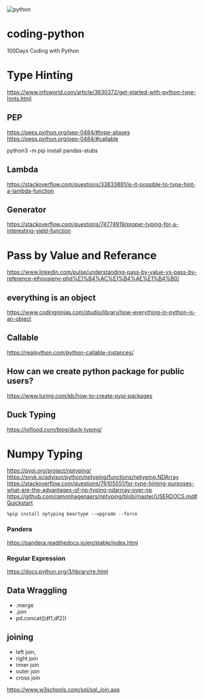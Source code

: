 ![python](https://github.com/realabdulkhaliq/coding-python/assets/26642972/1dd0a466-616d-4968-9dcc-f848c055f8d5)

# coding-python

100Days Coding with Python

# Type Hinting

https://www.infoworld.com/article/3630372/get-started-with-python-type-hints.html

## PEP

https://peps.python.org/pep-0484/#type-aliases
https://peps.python.org/pep-0484/#callable

python3 -m pip install pandas-stubs

## Lambda

https://stackoverflow.com/questions/33833881/is-it-possible-to-type-hint-a-lambda-function

## Generator

https://stackoverflow.com/questions/74774919/proper-typing-for-a-interesting-yield-function

# Pass by Value and Referance

https://www.linkedin.com/pulse/understanding-pass-by-value-vs-pass-by-reference-elhousieny-phd%E1%B4%AC%E1%B4%AE%E1%B4%B0/

## everything is an object

https://www.codingninjas.com/studio/library/how-everything-in-python-is-an-object

## Callable

https://realpython.com/python-callable-instances/

## How can we create python package for public users?

https://www.turing.com/kb/how-to-create-pypi-packages

## Duck Typing

https://ioflood.com/blog/duck-typing/

# Numpy Typing

https://pypi.org/project/nptyping/
https://snyk.io/advisor/python/nptyping/functions/nptyping.NDArray
https://stackoverflow.com/questions/76105551/for-type-hinting-purposes-what-are-the-advantages-of-np-typing-ndarrray-over-np
https://github.com/ramonhagenaars/nptyping/blob/master/USERDOCS.md#Quickstart

`%pip install nptyping beartype --upgrade --force`

### Pandera

https://pandera.readthedocs.io/en/stable/index.html

### Regular Expression

https://docs.python.org/3/library/re.html

## Data Wraggling

- .merge
- .join
- pd.concat([df1,df2])

## joining

- left join,
- right join
- inner join
- outer join
- cross join

https://www.w3schools.com/sql/sql_join.asp
